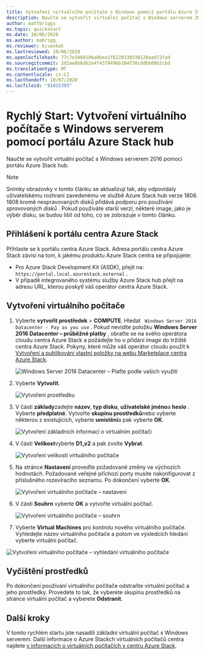 ```yaml
---
title: Vytvoření virtuálního počítače s Windows pomocí portálu Azure Stack hub
description: Naučte se vytvořit virtuální počítač s Windows serverem 2016 pomocí portálu Azure Stack hub.
author: mattbriggs
ms.topic: quickstart
ms.date: 10/06/2020
ms.author: mabrigg
ms.reviewer: kivenkat
ms.lastreviewed: 10/06/2020
ms.openlocfilehash: 77c7e3484186a0bea1f6220330338128aad72fad
ms.sourcegitcommit: 2d2ae0b6db2e4f43f8496b184f30cddbb08b2cbd
ms.translationtype: MT
ms.contentlocale: cs-CZ
ms.lasthandoff: 10/07/2020
ms.locfileid: "91815393"
---
```

# <a name="quickstart-create-a-windows-server-vm-with-the-azure-stack-hub-portal"></a>Rychlý Start: Vytvoření virtuálního počítače s Windows serverem pomocí portálu Azure Stack hub

Naučte se vytvořit virtuální počítač s Windows serverem 2016 pomocí portálu Azure Stack hub.

> [!NOTE]  
> Snímky obrazovky v tomto článku se aktualizují tak, aby odpovídaly uživatelskému rozhraní zavedenému ve službě Azure Stack hub verze 1808. 1808 kromě nespravovaných disků přidává podporu pro používání *spravovaných disků* . Pokud používáte starší verzi, některé image, jako je výběr disku, se budou lišit od toho, co se zobrazuje v tomto článku.  


## <a name="sign-in-to-the-azure-stack-hub-portal"></a>Přihlášení k portálu centra Azure Stack

Přihlaste se k portálu centra Azure Stack. Adresa portálu centra Azure Stack závisí na tom, k jakému produktu Azure Stack centra se připojujete:

* Pro Azure Stack Development Kit (ASDK), přejít na: `https://portal.local.azurestack.external` .
* V případě integrovaného systému služby Azure Stack hub přejít na adresu URL, kterou poskytl váš operátor centra Azure Stack.

## <a name="create-a-vm"></a>Vytvoření virtuálního počítače

1. Vyberte **vytvořit prostředek**  >  **COMPUTE**. Hledat ` Windows Server 2016 Datacenter - Pay as you use` .
    Pokud nevidíte položku **Windows Server 2016 Datacenter – průběžné platby** , obraťte se na svého operátora cloudu centra Azure Stack a požádejte ho o přidání image do tržiště centra Azure Stack. Pokyny, které může váš operátor cloudu použít k [Vytvoření a publikování vlastní položky na webu Marketplace centra Azure Stack](../operator/azure-stack-create-and-publish-marketplace-item.md).

    ![Windows Server 2016 Datacenter – Plaťte podle vašich využití](./media/azure-stack-quick-windows-portal/image1.png)

1. Vyberte **Vytvořit**.

    ![Vytvoření prostředku](./media/azure-stack-quick-windows-portal/image2.png)

1. V části **základy**zadejte **název**, **typ disku**, **uživatelské jméno**a **heslo** . Vyberte **předplatné**. Vytvořte **skupinu prostředků**nebo vyberte některou z existujících, vyberte **umístění**a pak vyberte **OK**.

    ![Vytvoření základních informací o virtuálním počítači](./media/azure-stack-quick-windows-portal/image3.png)

1. V části **Velikost**vyberte **D1_v2** a pak zvolte **Vybrat**.

    ![Vytvoření velikosti virtuálního počítače](./media/azure-stack-quick-windows-portal/image4.png)

1. Na stránce **Nastavení** proveďte požadované změny ve výchozích hodnotách. Požadované veřejné příchozí porty musíte nakonfigurovat z příslušného rozevíracího seznamu. Po dokončení vyberte **OK**.

    ![Vytvoření virtuálního počítače – nastavení](./media/azure-stack-quick-windows-portal/image5.png)

1. V části **Souhrn** vyberte **OK** a vytvořte virtuální počítač.

    ![Vytvoření virtuálního počítače – souhrn](./media/azure-stack-quick-windows-portal/image6.png)

1. Vyberte **Virtual Machines** pro kontrolu nového virtuálního počítače. Vyhledejte název virtuálního počítače a potom ve výsledcích hledání vyberte virtuální počítač.

![Vytvoření virtuálního počítače – vyhledání virtuálního počítače](./media/azure-stack-quick-windows-portal/image7.png)

## <a name="clean-up-resources"></a>Vyčištění prostředků

Po dokončení používání virtuálního počítače odstraňte virtuální počítač a jeho prostředky. Provedete to tak, že vyberete skupinu prostředků na stránce virtuální počítač a vyberete **Odstranit**.

## <a name="next-steps"></a>Další kroky

V tomto rychlém startu jste nasadili základní virtuální počítač s Windows serverem. Další informace o Azure Stackch virtuálních počítačů centra najdete [v informacích o virtuálních počítačích v centru Azure Stack](azure-stack-vm-considerations.md).
